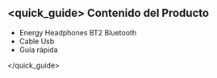 ## <quick_guide> Contenido del Producto

* Energy Headphones BT2 Bluetooth
* Cable Usb
* Guía rápida

</quick_guide>

